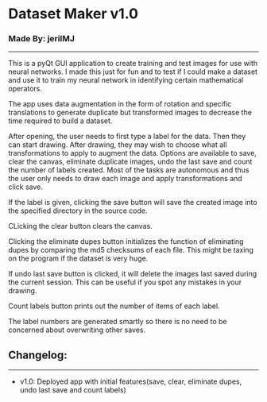 # Dataset Maker v1.0
### Made By: jerilMJ
----------------------------------

This is a pyQt GUI application to create training and test images for
use with neural networks. I made this just for fun and to test if I could
make a dataset and use it to train my neural network in identifying certain
mathematical operators.

The app uses data augmentation in the form of rotation and specific translations
to generate duplicate but transformed images to decrease the time required to build
a dataset.

After opening, the user needs to first type a label for the data. Then they can start drawing.
After drawing, they may wish to choose what all transformations to apply to augment the data.
Options are available to save, clear the canvas, eliminate duplicate images, undo the last save
and count the number of labels created. Most of the tasks are autonomous and thus the user only
needs to draw each image and apply transformations and click save.

If the label is given, clicking the save button will save the created image into the specified
directory in the source code.

CLicking the clear button clears the canvas.

Clicking the eliminate dupes button initializes the function of eliminating dupes by comparing
the md5 checksums of each file. This might be taxing on the program if the dataset is very huge.

If undo last save button is clicked, it will delete the images last saved during the current
session. This can be useful if you spot any mistakes in your drawing.

Count labels button prints out the number of items of each label.

The label numbers are generated smartly so there is no need to be concerned about overwriting
other saves.

## Changelog:
----------------------------------

* v1.0: Deployed app with initial features(save, clear, eliminate dupes, undo last save and count labels)
